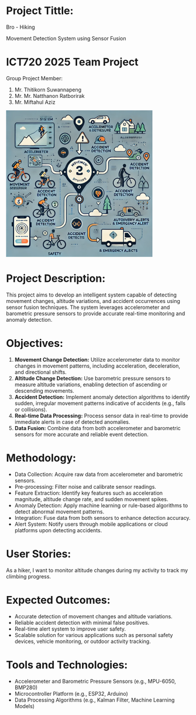 # Project Tittle:
Bro - Hiking

Movement Detection System using Sensor Fusion

# ICT720 2025 Team Project
Group Project Member:
1. Mr. Thitikorn Suwannapeng
2. Mr. Mr. Natthanon Ratborirak
3. Mr. Miftahul Aziz

<img src="https://raw.githubusercontent.com/miftahulaziz/ICT720-2025-TeamProject/refs/heads/main/f53aebd9-5204-4e70-bbed-1c337b6e6dfd.webp" alt="alt text" width="400">

# Project Description:
This project aims to develop an intelligent system capable of detecting movement changes, altitude variations, and accident occurrences using sensor fusion techniques. The system leverages accelerometer and barometric pressure sensors to provide accurate real-time monitoring and anomaly detection.

# Objectives:
1. **Movement Change Detection:** Utilize accelerometer data to monitor changes in movement patterns, including acceleration, deceleration, and directional shifts.
2. **Altitude Change Detection:** Use barometric pressure sensors to measure altitude variations, enabling detection of ascending or descending movements.
3. **Accident Detection:** Implement anomaly detection algorithms to identify sudden, irregular movement patterns indicative of accidents (e.g., falls or collisions).
4. **Real-time Data Processing:** Process sensor data in real-time to provide immediate alerts in case of detected anomalies.
5. **Data Fusion:** Combine data from both accelerometer and barometric sensors for more accurate and reliable event detection.

# Methodology:
- Data Collection: Acquire raw data from accelerometer and barometric sensors.
- Pre-processing: Filter noise and calibrate sensor readings.
- Feature Extraction: Identify key features such as acceleration magnitude, altitude change rate, and sudden movement spikes.
- Anomaly Detection: Apply machine learning or rule-based algorithms to detect abnormal movement patterns.
- Integration: Fuse data from both sensors to enhance detection accuracy.
- Alert System: Notify users through mobile applications or cloud platforms upon detecting accidents.

# User Stories:
As a hiker, I want to monitor altitude changes during my activity to track my climbing progress.

# Expected Outcomes:
- Accurate detection of movement changes and altitude variations.
- Reliable accident detection with minimal false positives.
- Real-time alert system to improve user safety.
- Scalable solution for various applications such as personal safety devices, vehicle monitoring, or outdoor activity tracking.

# Tools and Technologies:
- Accelerometer and Barometric Pressure Sensors (e.g., MPU-6050, BMP280)
- Microcontroller Platform (e.g., ESP32, Arduino)
- Data Processing Algorithms (e.g., Kalman Filter, Machine Learning Models)



